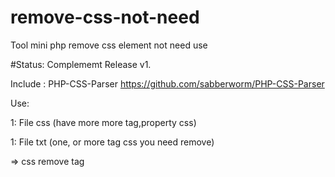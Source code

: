 # remove-css-not-need
Tool mini php remove css element not need use


#Status: Complememt Release v1.

Include : PHP-CSS-Parser https://github.com/sabberworm/PHP-CSS-Parser 

Use:

1: File css (have more more tag,property css)

1: File txt (one, or more tag css you need remove)


=> css remove tag

